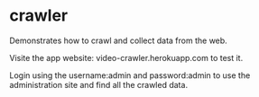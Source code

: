 # crawler

Demonstrates how to crawl and collect data from the web.

Visite the app website: video-crawler.herokuapp.com to test it.

Login using the username:admin and password:admin to use the administration site and find all the crawled data.
